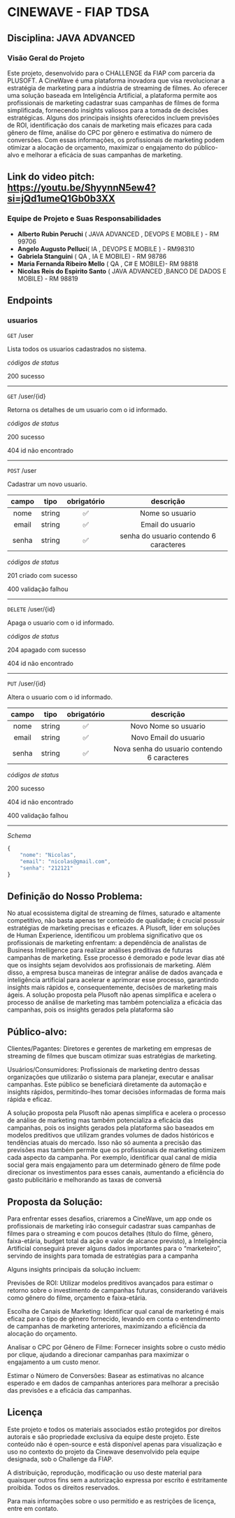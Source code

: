 # CINEWAVE - FIAP TDSA
## Disciplina: JAVA ADVANCED

### Visão Geral do Projeto

Este projeto, desenvolvido para o CHALLENGE da FIAP com parceria da PLUSOFT. A CineWave é uma plataforma inovadora que visa revolucionar a estratégia de marketing para a indústria de streaming de filmes. Ao oferecer uma solução baseada em Inteligência Artificial, a plataforma permite aos profissionais de marketing cadastrar suas campanhas de filmes de forma simplificada, fornecendo insights valiosos para a tomada de decisões estratégicas. Alguns dos principais insights oferecidos incluem previsões de ROI, identificação dos canais de marketing mais eficazes para cada gênero de filme, análise do CPC por gênero e estimativa do número de conversões. Com essas informações, os profissionais de marketing podem otimizar a alocação de orçamento, maximizar o engajamento do público-alvo e melhorar a eficácia de suas campanhas de marketing.

## Link do video pitch: https://youtu.be/ShyynnN5ew4?si=jQd1umeQ1Gb0b3XX

### Equipe de Projeto e Suas Responsabilidades

- **Alberto Rubin Peruchi** ( JAVA ADVANCED , DEVOPS E MOBILE ) - RM 99706
- **Angelo Augusto Pelluci**( IA , DEVOPS E MOBILE ) - RM98310 
- **Gabriela Stanguini** ( QA , IA E MOBILE) - RM 98786
- **Maria Fernanda Ribeiro Mello** ( QA , C# E MOBILE)- RM 98818
- **Nicolas Reis do Espirito Santo** ( JAVA ADVANCED ,BANCO DE DADOS E MOBILE) - RM 98819

## Endpoints

### usuarios

`GET` /user

Lista todos os usuarios cadastrados no sistema.

*códigos de status*

200 sucesso

---

`GET` /user/{id}

Retorna os detalhes de um usuario com o id informado.

*códigos de status*

200 sucesso

404 id não encontrado

---

`POST` /user

Cadastrar um novo usuario.

| campo | tipo | obrigatório | descrição|
| :----------:|:-------:|:------------:|:-------------:
|nome|string|✅|Nome so usuario
|email|string|✅|Email do usuario
|senha|string|✅|senha do usuario contendo 6 caracteres

*códigos de status*

201 criado com sucesso

400 validação falhou

---

`DELETE` /user/{id}

Apaga o usuario com o id informado.

*códigos de status*

204 apagado com sucesso

404 id não encontrado

---

`PUT` /user/{id}

Altera o usuario com o id informado.

| campo | tipo | obrigatório | descrição|
| :----------:|:-------:|:------------:|:-------------:
|nome|string|✅|Novo Nome so usuario
|email|string|✅|Novo Email do usuario
|senha|string|✅|Nova senha do usuario contendo 6 caracteres

*códigos de status*

200 sucesso

404 id não encontrado

400 validação falhou

---

*Schema*

```js
{
    "nome": "Nicolas",
    "email": "nicolas@gmail.com",
    "senha": "212121"
}
```



## Definição do Nosso Problema: 

No atual ecossistema digital de streaming de filmes, saturado e altamente competitivo, não basta apenas ter conteúdo de qualidade; é crucial possuir estratégias de marketing precisas e eficazes. A Plusoft, líder em soluções de Human Experience, identificou um problema significativo que os profissionais de marketing enfrentam: a dependência de analistas de Business Intelligence para realizar análises preditivas de futuras campanhas de marketing. Esse processo é demorado e pode levar dias até que os insights sejam devolvidos aos profissionais de marketing. Além disso, a empresa busca maneiras de integrar análise de dados avançada e inteligência artificial para acelerar e aprimorar esse processo, garantindo insights mais rápidos e, consequentemente, decisões de marketing mais ágeis.
A solução proposta pela Plusoft não apenas simplifica e acelera o processo de análise de marketing mas também potencializa a eficácia das campanhas, pois os insights gerados pela plataforma são 

## Público-alvo: 

Clientes/Pagantes: Diretores e gerentes de marketing em empresas de streaming de filmes que buscam otimizar suas estratégias de marketing. 

Usuários/Consumidores: Profissionais de marketing dentro dessas organizações que utilizarão o sistema para planejar, executar e analisar campanhas. Este público se beneficiará diretamente da automação e insights rápidos, permitindo-lhes tomar decisões informadas de forma mais rápida e eficaz. 

A solução proposta pela Plusoft não apenas simplifica e acelera o processo de análise de marketing mas também potencializa a eficácia das campanhas, pois os insights gerados pela plataforma são baseados em modelos preditivos que utilizam grandes volumes de dados históricos e tendências atuais do mercado. Isso não só aumenta a precisão das previsões mas também permite que os profissionais de marketing otimizem cada aspecto da campanha. Por exemplo, identificar qual canal de mídia social gera mais engajamento para um determinado gênero de filme pode direcionar os investimentos para esses canais, aumentando a eficiência do gasto publicitário e melhorando as taxas de conversã 

## Proposta da Solução: 

Para enfrentar esses desafios, criaremos a CineWave, um app onde os profissionais de marketing irão conseguir cadastrar suas campanhas de filmes para o streaming e com poucos detalhes (título do filme, gênero, faixa-etária, budget total da ação e valor de alcance previsto), a Inteligência Artificial conseguirá prever alguns dados importantes para o “marketeiro”, servindo de insights para tomada de estratégias para a campanha 

Alguns insights principais da solução incluem: 

Previsões de ROI: Utilizar modelos preditivos avançados para estimar o retorno sobre o investimento de campanhas futuras, considerando variáveis como gênero do filme, orçamento e faixa-etária. 

Escolha de Canais de Marketing: Identificar qual canal de marketing é mais eficaz para o tipo de gênero fornecido, levando em conta o entendimento de campanhas de marketing anteriores, maximizando a eficiência da alocação do orçamento. 

Analisar o CPC por Gênero de Filme: Fornecer insights sobre o custo médio por clique, ajudando a direcionar campanhas para maximizar o engajamento a um custo menor. 

Estimar o Número de Conversões: Basear as estimativas no alcance esperado e em dados de campanhas anteriores para melhorar a precisão das previsões e a eficácia das campanhas. 


## Licença

Este projeto e todos os materiais associados estão protegidos por direitos autorais e são propriedade exclusiva da equipe deste projeto. Este conteúdo não é open-source e está disponível apenas para visualização e uso no contexto do projeto da Cinewave desenvolvido pela equipe designada, sob o Challenge da FIAP.

A distribuição, reprodução, modificação ou uso deste material para quaisquer outros fins sem a autorização expressa por escrito é estritamente proibida. Todos os direitos reservados.

Para mais informações sobre o uso permitido e as restrições de licença, entre em contato.
